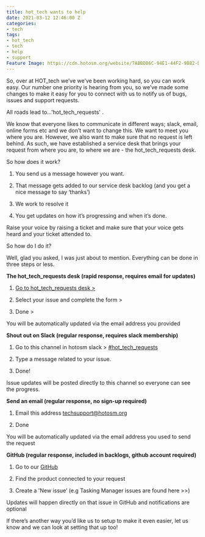 ```yaml
---
title: hot_tech wants to help
date: 2021-03-12 12:46:00 Z
categories:
- tech
tags:
- hot_tech
- tech
- help
- support
Feature Image: https://cdn.hotosm.org/website/7ABBD86C-94E1-44F2-9B82-D85C600F6FBF.jpeg
---
```


So, over at HOT_tech we’ve we’ve been working hard, so you can work easy. Our number one priority is hearing from you, so we’ve made some changes to make it easy for you to connect with us to notify us of bugs, issues and support requests.

All roads lead to…'hot_tech_requests'  .

We know that everyone likes to communicate in different ways; slack, email, online forms etc and we don’t want to change this. We want to meet you where you are. However, we also want to make sure that no request is left behind. As such, we have established a service desk that brings your request from where you are, to where we are - the hot_tech_requests desk.

So how does it work?

1. You send us a message however you want.

2. That message gets added to our service desk backlog (and you get a nice message to say ‘thanks’)

3. We work to resolve it

4. You get updates on how it’s progressing and when it’s done.

Raise your voice by raising a ticket and make sure that your voice gets heard and your ticket attended to.

So how do I do it?

Well, glad you asked, I was just about to mention. Everything can be done in three steps or less.

**The hot_tech_requests desk  (rapid response, requires email for updates)**

1. [Go to hot_tech_requests desk >](https://hotosm.atlassian.net/servicedesk/customer/portal/4)

2. Select your issue and complete the form >

3. Done >

You will be automatically updated via the email address you provided

**Shout out on Slack  (regular response, requires slack membership)**

1. Go to this channel in hotosm slack > [#hot_tech_requests](https://hotosm.slack.com/archives/C01B81Q8XC3)

2. Type a message related to your issue.

3. Done!

Issue updates will be posted directly to this channel so everyone can see the progress.

**Send an email   (regular response, no sign-up required)**

1. Email this address techsupport@hotosm.org

2. Done

You will be automatically updated via the email address you used to send the request

**GitHub   (regular response, included in backlogs, github account required)**

1. Go to our [GitHub](https://github.com/hotosm)

2. Find the product connected to your request

3. Create a 'New issue’  (e.g Tasking Manager issues are found here >>)

Updates will happen directly on that issue in GitHub and notifications are optional

If there’s another way you’d like us to setup to make it even easier, let us know and we can look at setting that up too!